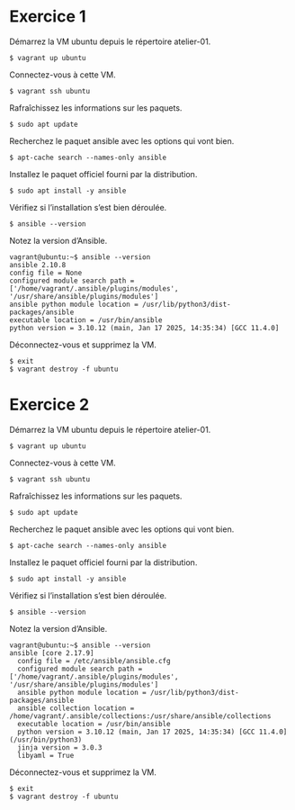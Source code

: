 # Exercice 1

Démarrez la VM ubuntu depuis le répertoire atelier-01.

```$ vagrant up ubuntu```

Connectez-vous à cette VM.

```$ vagrant ssh ubuntu```

Rafraîchissez les informations sur les paquets.

```$ sudo apt update```

Recherchez le paquet ansible avec les options qui vont bien.

```$ apt-cache search --names-only ansible```

Installez le paquet officiel fourni par la distribution.

```$ sudo apt install -y ansible```

Vérifiez si l’installation s’est bien déroulée.

```$ ansible --version```

Notez la version d’Ansible.

```
vagrant@ubuntu:~$ ansible --version
ansible 2.10.8
config file = None
configured module search path = ['/home/vagrant/.ansible/plugins/modules', '/usr/share/ansible/plugins/modules']
ansible python module location = /usr/lib/python3/dist-packages/ansible
executable location = /usr/bin/ansible
python version = 3.10.12 (main, Jan 17 2025, 14:35:34) [GCC 11.4.0]
```

Déconnectez-vous et supprimez la VM.

```
$ exit
$ vagrant destroy -f ubuntu
```
# Exercice 2

Démarrez la VM ubuntu depuis le répertoire atelier-01.

```$ vagrant up ubuntu```

Connectez-vous à cette VM.

```$ vagrant ssh ubuntu```

Rafraîchissez les informations sur les paquets.

```$ sudo apt update```

Recherchez le paquet ansible avec les options qui vont bien.

```$ apt-cache search --names-only ansible```

Installez le paquet officiel fourni par la distribution.

```$ sudo apt install -y ansible```

Vérifiez si l’installation s’est bien déroulée.

```$ ansible --version```

Notez la version d’Ansible.

```
vagrant@ubuntu:~$ ansible --version
ansible [core 2.17.9]
  config file = /etc/ansible/ansible.cfg
  configured module search path = ['/home/vagrant/.ansible/plugins/modules', '/usr/share/ansible/plugins/modules']
  ansible python module location = /usr/lib/python3/dist-packages/ansible
  ansible collection location = /home/vagrant/.ansible/collections:/usr/share/ansible/collections
  executable location = /usr/bin/ansible
  python version = 3.10.12 (main, Jan 17 2025, 14:35:34) [GCC 11.4.0] (/usr/bin/python3)
  jinja version = 3.0.3
  libyaml = True

```

Déconnectez-vous et supprimez la VM.

```
$ exit
$ vagrant destroy -f ubuntu
```
